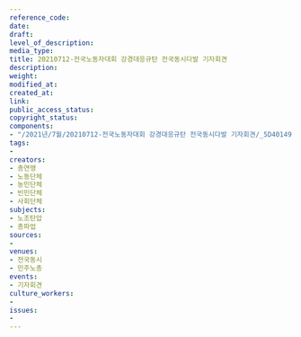 ```yaml
---
reference_code: 
date: 
draft: 
level_of_description: 
media_type: 
title: 20210712-전국노동자대회 강경대응규탄 전국동시다발 기자회견
description: 
weight: 
modified_at: 
created_at: 
link: 
public_access_status: 
copyright_status: 
components:
- "/2021년/7월/20210712-전국노동자대회 강경대응규탄 전국동시다발 기자회견/_5D40149.jpg"
tags:
- 
creators:
- 총연맹
- 노동단체
- 농민단체
- 빈민단체
- 사회단체
subjects:
- 노조탄압
- 총파업
sources:
- 
venues:
- 전국동시
- 민주노총
events:
- 기자회견
culture_workers:
- 
issues:
- 
---
```


